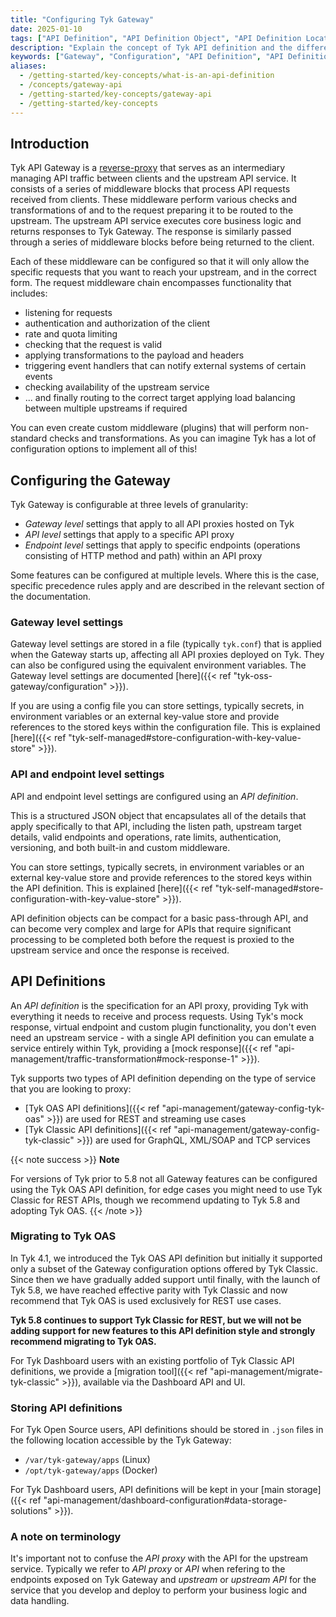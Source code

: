 ```yaml
---
title: "Configuring Tyk Gateway"
date: 2025-01-10
tags: ["API Definition", "API Definition Object", "API Definition Location"]
description: "Explain the concept of Tyk API definition and the different types Tyk offers"
keywords: ["Gateway", "Configuration", "API Definition", "API Definition Object", "API Definition Location"]
aliases:
  - /getting-started/key-concepts/what-is-an-api-definition
  - /concepts/gateway-api
  - /getting-started/key-concepts/gateway-api
  - /getting-started/key-concepts
---
```


## Introduction

Tyk API Gateway is a [reverse-proxy](https://en.wikipedia.org/wiki/Reverse_proxy) that serves as an intermediary managing API traffic between clients and the upstream API service. It consists of a series of middleware blocks that process API requests received from clients. These middleware perform various checks and transformations of and to the request preparing it to be routed to the upstream. The upstream API service executes core business logic and returns responses to Tyk Gateway. The response is similarly passed through a series of middleware blocks before being returned to the client.

Each of these middleware can be configured so that it will only allow the specific requests that you want to reach your upstream, and in the correct form. The request middleware chain encompasses functionality that includes:

- listening for requests
- authentication and authorization of the client
- rate and quota limiting
- checking that the request is valid
- applying transformations to the payload and headers
- triggering event handlers that can notify external systems of certain events
- checking availability of the upstream service
- ... and finally routing to the correct target applying load balancing between multiple upstreams if required

You can even create custom middleware (plugins) that will perform non-standard checks and transformations. As you can imagine Tyk has a lot of configuration options to implement all of this!


## Configuring the Gateway

Tyk Gateway is configurable at three levels of granularity:

- *Gateway level* settings that apply to all API proxies hosted on Tyk
- *API level* settings that apply to a specific API proxy
- *Endpoint level* settings that apply to specific endpoints (operations consisting of HTTP method and path) within an API proxy

Some features can be configured at multiple levels. Where this is the case, specific precedence rules apply and are described in the relevant section of the documentation.

### Gateway level settings

Gateway level settings are stored in a file (typically `tyk.conf`) that is applied when the Gateway starts up, affecting all API proxies deployed on Tyk. They can also be configured using the equivalent environment variables. The Gateway level settings are documented [here]({{< ref "tyk-oss-gateway/configuration" >}}).

If you are using a config file you can store settings, typically secrets, in environment variables or an external key-value store and provide references to the stored keys within the configuration file. This is explained [here]({{< ref "tyk-self-managed#store-configuration-with-key-value-store" >}}).

### API and endpoint level settings

API and endpoint level settings are configured using an *API definition*.

This is a structured JSON object that encapsulates all of the details that apply specifically to that API, including the listen path, upstream target details, valid endpoints and operations, rate limits, authentication, versioning, and both built-in and custom middleware.

You can store settings, typically secrets, in environment variables or an external key-value store and provide references to the stored keys within the API definition. This is explained [here]({{< ref "tyk-self-managed#store-configuration-with-key-value-store" >}}).

API definition objects can be compact for a basic pass-through API, and can become very complex and large for APIs that require significant processing to be completed both before the request is proxied to the upstream service and once the response is received.


## API Definitions

An *API definition* is the specification for an API proxy, providing Tyk with everything it needs to receive and process requests. Using Tyk's mock response, virtual endpoint and custom plugin functionality, you don't even need an upstream service - with a single API definition you can emulate a service entirely within Tyk, providing a [mock response]({{< ref "api-management/traffic-transformation#mock-response-1" >}}).

Tyk supports two types of API definition depending on the type of service that you are looking to proxy:

- [Tyk OAS API definitions]({{< ref "api-management/gateway-config-tyk-oas" >}}) are used for REST and streaming use cases
- [Tyk Classic API definitions]({{< ref "api-management/gateway-config-tyk-classic" >}}) are used for GraphQL, XML/SOAP and TCP services

{{< note success >}}
**Note**  

For versions of Tyk prior to 5.8 not all Gateway features can be configured using the Tyk OAS API definition, for edge cases you might need to use Tyk Classic for REST APIs, though we recommend updating to Tyk 5.8 and adopting Tyk OAS.
{{< /note >}}


### Migrating to Tyk OAS

In Tyk 4.1, we introduced the Tyk OAS API definition but initially it supported only a subset of the Gateway configuration options offered by Tyk Classic. Since then we have gradually added support until finally, with the launch of Tyk 5.8, we have reached effective parity with Tyk Classic and now recommend that Tyk OAS is used exclusively for REST use cases.

**Tyk 5.8 continues to support Tyk Classic for REST, but we will not be adding support for new features to this API definition style and strongly recommend migrating to Tyk OAS.**

For Tyk Dashboard users with an existing portfolio of Tyk Classic API definitions, we provide a [migration tool]({{< ref "api-management/migrate-tyk-classic" >}}), available via the Dashboard API and UI.

### Storing API definitions

For Tyk Open Source users, API definitions should be stored in `.json` files in the following location accessible by the Tyk Gateway:
- `/var/tyk-gateway/apps` (Linux)
- `/opt/tyk-gateway/apps` (Docker)

For Tyk Dashboard users, API definitions will be kept in your [main storage]({{< ref "api-management/dashboard-configuration#data-storage-solutions" >}}).

### A note on terminology

It's important not to confuse the *API proxy* with the API for the upstream service. Typically we refer to *API proxy* or *API* when refering to the endpoints exposed on Tyk Gateway and *upstream* or *upstream API* for the service that you develop and deploy to perform your business logic and data handling.


